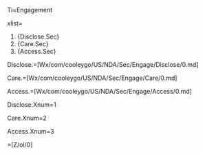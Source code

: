 Ti=Engagement

xlist=<ol><li>{Disclose.Sec}<li>{Care.Sec}<li>{Access.Sec}</ol>

Disclose.=[Wx/com/cooleygo/US/NDA/Sec/Engage/Disclose/0.md]

Care.=[Wx/com/cooleygo/US/NDA/Sec/Engage/Care/0.md]

Access.=[Wx/com/cooleygo/US/NDA/Sec/Engage/Access/0.md]

Disclose.Xnum=1

Care.Xnum=2

Access.Xnum=3

=[Z/ol/0]
